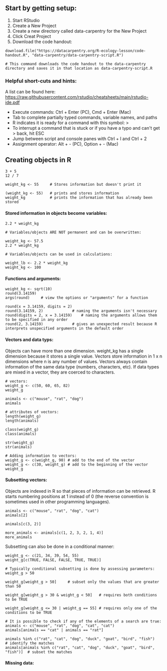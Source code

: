 ## Start by getting setup:

1. Start RStudio
2. Create a New Project
3. Create a new directory called data-carpentry for the New Project
4. Click Creat Project
5. Download the code handout:

```
download.file("https://datacarpentry.org/R-ecology-lesson/code-handout.R", "data-carpentry/data-carpentry-script.R")

# This command downloads the code handout to the data-carpentry directory and saves it in that location as data-carpentry-script.R
```

### Helpful short-cuts and hints:
A list can be found here: https://raw.githubusercontent.com/rstudio/cheatsheets/main/rstudio-ide.pdf

* Execute commands: Ctrl + Enter (PC), Cmd + Enter (Mac)
* Tab to complete partially typed commands, variable names, and paths
* R indicates it is ready for a command with this symbol: > 
* To interrupt a command that is stuck or if you have a typo and can't get > back, hit ESC
* Jump between script and console panes with Ctrl + l and Ctrl + 2
* Assignment operator: Alt + - (PC), Option + - (Mac)


## Creating objects in R

```
3 + 5
12 / 7

weight_kg <- 55     # Stores information but doesn't print it

(weight_kg <- 55)   # prints and stores information
weight_kg           # prints the information that has already been stored

```
#### Stored information in objects become variables:

```
2.2 * weight_kg

# Variables/objects ARE NOT permanent and can be overwritten:

weight_kg <- 57.5
2.2 * weight_kg

# Variables/objects can be used in calculations:

weight_lb <- 2.2 * weight_kg
weight_kg <- 100
```

#### Functions and arguments:

```
weight_kg <- sqrt(10)
round(3.14159)
args(round)     # view the options or "arguments" for a function

round(x = 3.14159, digits = 2)
round(3.14159, 2)             # naming the arguments isn't necessary
round(digits = 2, x = 3.14159)    # naming the arguments allows them to be specified in any order
round(2, 3.14159)             # gives an unexpected result because R interprets unspecified arguments in the default order

```

#### Vectors and data typs:

Objects can have more than one dimension. weight_kg has a single dimension because it stores a single value. Vectors store information in 1 x n dimensions where n is any number of values. Vectors always contain information of the same data type (numbers, characters, etc). If data types are mixed in a vector, they are coerced to characters.

```
# vectors:
weight_g <- c(50, 60, 65, 82)
weight_g

animals <- c("mouse", "rat", "dog")
animals

# attributes of vectors:
length(weight_g)
length(animals)

class(weight_g)
class(animals)

str(weight_g)
str(animals)

# Adding information to vectors:
weight_g <- c(weight_g, 90) # add to the end of the vector
weight_g <- c(30, weight_g) # add to the beginning of the vector
weight_g

```

#### Subsetting vectors:

Objects are indexed in R so that pieces of information can be retrieved. R starts numbering positions at 1 instead of 0 (the reverse convention is sometimes used in other programming languages).

```
animals <- c("mouse", "rat", "dog", "cat")
animals[2]

animals[c(3, 2)]

more_animals <- animals[c(1, 2, 3, 2, 1, 4)]
more_animals

```
Subsetting can also be done in a conditional manner:

```
weight_g <- c(21, 34, 39, 54, 55)
weight_g[c(TRUE, FALSE, FALSE, TRUE, TRUE)]

# Typically conditional subsetting is done by assessing parameters:
weight_g > 50

weight_g[weight_g > 50]     # subset only the values that are greater than 50

weight_g[weight_g > 30 & weight_g < 50]   # requires both conditions to be TRUE

weight_g[weight_g <= 30 | weight_g == 55] # requires only one of the conditions to be TRUE

# It is possible to check if any of the elements of a search are true:
animals <- c("mouse", "rat", "dog", "cat", "cat")
animals[animals == "cat" | animals == "rat"]

animals %in% c("rat", "cat", "dog", "duck", "goat", "bird", "fish")           # identify the matches
animals[animals %in% c("rat", "cat", "dog", "duck", "goat", "bird", "fish")]  # subset the matches
```

#### Missing data:







